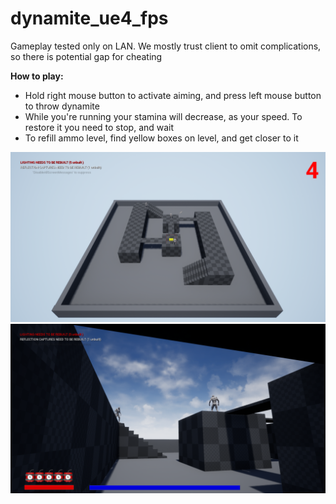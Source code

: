 # dynamite_ue4_fps

Gameplay tested only on LAN. We mostly trust client to omit complications, so there is potential gap for cheating

<b>How to play:</b>
* Hold right mouse button to activate aiming, and press left mouse button to throw dynamite
* While you're running your stamina will decrease, as your speed. To restore it you need to stop, and wait
* To refill ammo level, find yellow boxes on level, and get closer to it

<img src="https://github.com/KVADRO/dynamite_ue4_fps/blob/master/Data/preview_1.PNG" width="950">
<img src="https://github.com/KVADRO/dynamite_ue4_fps/blob/master/Data/preview_2.PNG" width="950">
